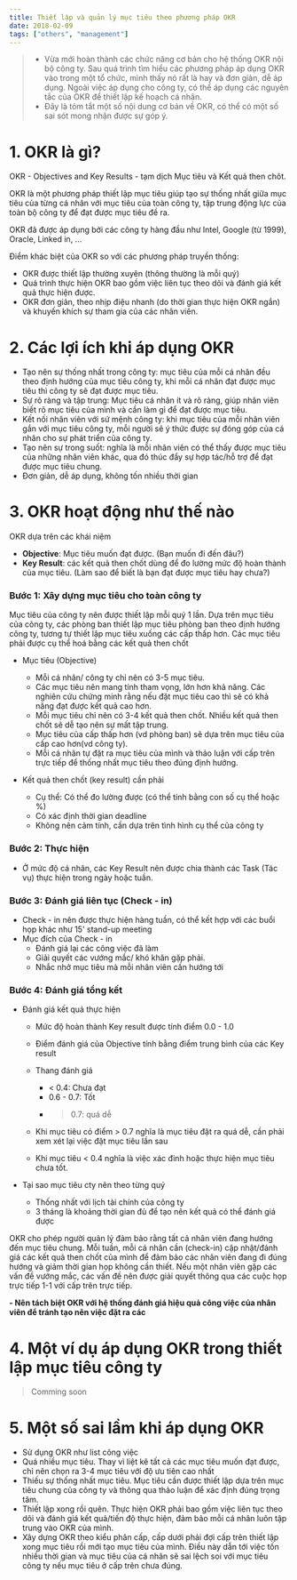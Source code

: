 ```yaml
---
title: Thiết lập và quản lý mục tiêu theo phương pháp OKR
date: 2018-02-09
tags: ["others", "management"]
---
```


> - Vừa mới hoàn thành các chức năng cơ bản cho hệ thống OKR nội bộ công ty. Sau quá trình tìm hiểu các phương pháp áp dụng OKR vào trong một tổ chức, mình thấy nó rất là hay và đơn giản, dễ áp dụng. Ngoài việc áp dụng cho công ty, có thể áp dụng các nguyên tắc của OKR để thiết lập kế hoạch cá nhân.
> - Đây là tóm tắt một số nội dung cơ bản về OKR, có thể có một số sai sót mong nhận được sự góp ý.

# 1. OKR là gì?
OKR - Objectives and Key Results - tạm dịch Mục tiêu và Kết quả then chôt.

OKR là một phương pháp thiết lập mục tiêu giúp tạo sự thống nhất giữa mục tiêu của từng cá nhân với mục tiêu của toàn công ty, tập trung động lực của toàn bộ công ty để đạt được mục tiêu đề ra.

OKR đã được áp dụng bởi các công ty hàng đầu như Intel, Google (từ 1999), Oracle, Linked in, ...

Điểm khác biệt của OKR so với các phương pháp truyền thống:

- OKR được thiết lập thường xuyên (thông thường là mỗi quý)
- Quá trình thực hiện OKR bao gồm việc liên tục theo dõi và đánh giá kết quả thực hiện được.
- OKR đơn giản, theo nhịp điệu nhanh (do thời gian thực hiện OKR ngắn) và khuyến khích sự tham gia của các nhân viên.


# 2. Các lợi ích khi áp dụng OKR

- Tạo nên sự thống nhất trong công ty: mục tiêu của mỗi cá nhân đều theo định hướng của mục tiêu công ty, khi mỗi cá nhân đạt được mục tiêu thì công ty sẽ đạt được mục tiêu.
- Sự rõ ràng và tập trung: Mục tiêu cá nhân ít và rõ ràng, giúp nhân viên biết rõ mục tiêu của mình và cần làm gì để đạt được mục tiêu.
- Kết nối nhân viên với sứ mệnh công ty: khi mục tiêu của mỗi nhân viên gắn với mục tiêu công ty, mỗi người sẽ ý thức được sự đóng góp của cá nhân cho sự phát triển của công ty.
- Tạo nên sự trong suốt: nghĩa là mỗi nhân viên có thể thấy được mục tiêu của những nhân viên khác, qua đó thúc đẩy sự hợp tác/hỗ trợ để đạt được mục tiêu chung.
- Đơn giản, dễ áp dụng, không tốn nhiều thời gian

# 3. OKR hoạt động như thế nào
OKR dựa trên các khái niệm
- **Objective**: Mục tiêu muốn đạt được. (Bạn muốn đi đến đâu?)
- **Key Result**: các kết quả then chốt dùng để đo lường mức độ hoàn thành của mục tiêu. (Làm sao để biết là bạn đạt được mục tiêu hay chưa?)

### Bước 1: **Xây dựng mục tiêu cho toàn công ty**

Mục tiêu của công ty nên được thiết lập mỗi quý 1 lần. Dựa trên mục tiêu của công ty, các phòng ban thiết lập mục tiêu phòng ban theo định hướng công ty, tương tự thiết lập mục tiêu xuống các cấp thấp hơn.
Các mục tiêu phải được cụ thể hoá bằng các kết quả then chốt

- Mục tiêu (Objective)
	- Mỗi cá nhân/ công ty chỉ nên có 3-5 mục tiêu.
	- Các mục tiêu nên mang tính tham vọng, lớn hơn khả năng. Các nghiên cứu chứng minh rằng nếu đặt mục tiêu cao thì sẽ có khả năng đạt được kết quả cao hơn.
	- Mỗi mục tiêu chỉ nên có 3-4 kết quả then chốt. Nhiều kết quả then chốt sẽ dễ tạo nên sự mất tập trung.
	- Mục tiêu của cấp thấp hơn (vd phòng ban) sẽ dựa trên mục tiêu của cấp cao hơn(vd công ty).
	- Mỗi cá nhân tự đặt ra mục tiêu của mình và thảo luận với cấp trên trực tiếp để thống nhất mục tiêu theo đúng định hướng.
	
- Kết quả then chốt (key result) cần phải
	- Cụ thể: Có thể đo lường được (có thể tính bằng con số cụ thể hoặc %)
	- Có xác định thời gian deadline
	- Không nên cảm tính, cần dựa trên tình hình cụ thể của công ty

### Bước 2: Thực hiện

- Ở mức độ cá nhân, các Key Result nên được chia thành các Task (Tác vụ) thực hiện trong ngày hoặc tuần.

### Bước 3: Đánh giá liên tục (Check - in)

- Check - in nên được thực hiện hàng tuần, có thể kết hợp với các buổi họp khác như 15' stand-up meeting
- Mục đích của Check - in 
	- Đánh giá lại các công việc đã làm
	- Giải quyết các vướng mắc/ khó khăn gặp phải.
	- Nhắc nhở mục tiêu mà mỗi nhân viên cần hướng tới

### Bước 4: Đánh giá tổng kết

- Đánh giá kết quả thực hiện
	- Mức độ hoàn thành Key result được tính điểm 0.0 - 1.0
	- Điểm đánh giá của Objective tính bằng điểm trung bình của các Key result
	- Thang đánh giá
		+ < 0.4: Chưa đạt
		+ 0.6 - 0.7: Tốt
		+ > 0.7: quá dễ
		
	- Khi mục tiêu có điểm > 0.7 nghĩa là mục tiêu đặt ra quá dễ, cần phải xem xét lại việc đặt mục tiêu lần sau
	- Khi mục tiêu < 0.4 nghĩa là việc xác đinh hoặc thực hiện mục tiêu chưa tốt.


- Tại sao mục tiêu cty nên theo từng quý
	- Thống nhất với lịch tài chính của công ty
	- 3 tháng là khoảng thời gian đủ để tạo nên kết quả có thể đánh giá được
	
	

OKR cho phép người quản lý đảm bảo rằng tất cả nhân viên đang hướng đến mục tiêu chung.
Mỗi tuần, mỗi cá nhân cần (check-in) cập nhật/đánh giá các kết quả then chốt của mình để đảm bảo các nhân viên đang đi đúng hướng và giảm thời gian họp không cần thiết.
Nếu một nhân viên gặp các vấn đề vướng mắc, các vấn đề nên được giải quyết thông qua các cuộc họp trực tiếp 1-1 với cấp trên trực tiếp.
 
**- Nên tách biệt OKR với hệ thống đánh giá hiệu quả công việc của nhân viên để tránh tạo nên việc đặt ra các**

# 4. Một ví dụ áp dụng OKR trong thiết lập mục tiêu công ty

> Comming soon

# 5. Một số sai lầm khi áp dụng OKR
- Sử dụng OKR như list công việc
- Quá nhiều mục tiêu. Thay vì liệt kê tất cả các mục tiêu muốn đạt được, chỉ nên chọn ra 3-4 mục tiêu với độ ưu tiên cao nhất
- Thiếu sự thống nhất mục tiêu. Mục tiêu cần được thiết lập dựa trên mục tiêu chung của công ty và thông qua thảo luận để xác định đúng trọng tâm.
- Thiết lập xong rồi quên. Thực hiện OKR phải bao gồm việc liên tục theo dõi và đánh giá kết quả/tiến độ thực hiện, đảm bảo mỗi cá nhân luôn tập trung vào OKR của mình.
- Xây dựng OKR theo kiểu phân cấp, cấp dưới phải đợi cấp trên thiết lập xong mục tiêu rồi mới tạo mục tiêu của mình. Điều này dẫn tới việc tốn nhiều thời gian và mục tiêu của cá nhân sẽ sai lệch soi với mục tiêu công ty nếu mục tiêu ở cấp trên chưa đúng.
